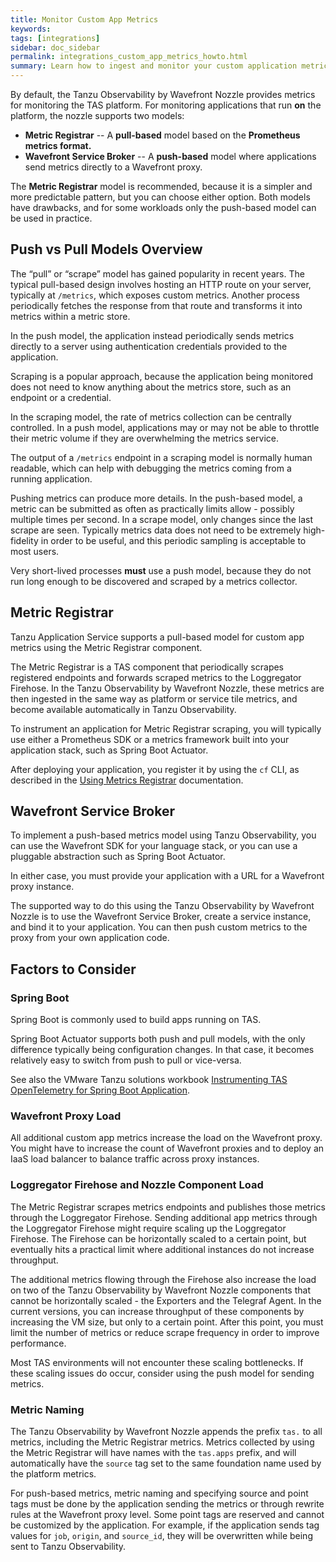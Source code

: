 ```yaml
---
title: Monitor Custom App Metrics
keywords:
tags: [integrations]
sidebar: doc_sidebar
permalink: integrations_custom_app_metrics_howto.html
summary: Learn how to ingest and monitor your custom application metrics.
---
```


By default, the Tanzu Observability by Wavefront Nozzle provides metrics for monitoring the TAS platform. For monitoring applications that run **on** the platform, the nozzle supports two models:
  * **Metric Registrar** -- A **pull-based** model based on the **Prometheus metrics format.**
  * **Wavefront Service Broker** -- A **push-based** model where applications send metrics directly to a Wavefront proxy.

The **Metric Registrar** model is recommended, because it is a simpler and more predictable pattern, but you can choose either option.  Both models have drawbacks, and for some workloads only the push-based model can be used in practice.

## Push vs Pull Models Overview

The “pull” or “scrape” model has gained popularity in recent years. The typical pull-based design involves hosting an HTTP route on your server, typically at `/metrics`, which exposes custom metrics. Another process periodically fetches the response from that route and transforms it into metrics within a metric store.

In the push model, the application instead periodically sends metrics directly to a server using authentication credentials provided to the application.

Scraping is a popular approach, because the application being monitored does not need to know anything about the metrics store, such as an endpoint or a credential.

In the scraping model, the rate of metrics collection can be centrally controlled. In a push model, applications may or may not be able to throttle their metric volume if they are overwhelming the metrics service.

The output of a `/metrics` endpoint in a scraping model is normally human readable, which can help with debugging the metrics coming from a running application.

Pushing metrics can produce more details. In the push-based model, a metric can be submitted as often as practically limits allow - possibly multiple times per second. In a scrape model, only changes since the last scrape are seen. Typically metrics data does not need to be extremely high-fidelity in order to be useful, and this periodic sampling is acceptable to most users.

Very short-lived processes **must** use a push model, because they do not run long enough to be discovered and scraped by a metrics collector.

## Metric Registrar

Tanzu Application Service supports a pull-based model for custom app metrics using the Metric Registrar component.

The Metric Registrar is a TAS component that periodically scrapes registered endpoints and forwards scraped metrics to the Loggregator Firehose. In the Tanzu Observability by Wavefront Nozzle, these metrics are then ingested in the same way as platform or service tile metrics, and become available automatically in Tanzu Observability.

To instrument an application for Metric Registrar scraping, you will typically use either a Prometheus SDK or a metrics framework built into your application stack, such as Spring Boot Actuator.

After deploying your application, you register it by using the `cf` CLI, as described in the [Using Metrics Registrar](https://docs.pivotal.io/application-service/metric-registrar/using.html) documentation. 

## Wavefront Service Broker

To implement a push-based metrics model using Tanzu Observability, you can use the Wavefront SDK for your language stack, or you can use a pluggable abstraction such as Spring Boot Actuator.

In either case, you must provide your application with a URL for a Wavefront proxy instance.

The supported way to do this using the Tanzu Observability by Wavefront Nozzle is to use the Wavefront Service Broker, create a service instance, and bind it to your application. You can then push custom metrics to the proxy from your own application code.

## Factors to Consider

### Spring Boot

Spring Boot is commonly used to build apps running on TAS.

Spring Boot Actuator supports both push and pull models, with the only difference typically being configuration changes. In that case, it becomes relatively easy to switch from push to pull or vice-versa.

See also the VMware Tanzu solutions workbook [Instrumenting TAS OpenTelemetry for Spring Boot Application](https://docs.vmware.com/en/VMware-Tanzu-Reference-Architecture/services/tanzu-solutions-workbooks/solution-workbooks-TAS-OpenTelemetry-SpringBoot-TO.html).

### Wavefront Proxy Load

All additional custom app metrics increase the load on the Wavefront proxy. You might have to increase the count of Wavefront proxies and to deploy an IaaS load balancer to balance traffic across proxy instances.

### Loggregator Firehose and Nozzle Component Load

The Metric Registrar scrapes metrics endpoints and publishes those metrics through the Loggregator Firehose. Sending additional app metrics through the Loggregator Firehose might require scaling up the Loggregator Firehose. The Firehose can be horizontally scaled to a certain point, but eventually hits a practical limit where additional instances do not increase throughput.

The additional metrics flowing through the Firehose also increase the load on two of the Tanzu Observability by Wavefront Nozzle components that cannot be horizontally scaled - the Exporters and the Telegraf Agent. In the current versions, you can increase throughput of these components by increasing the VM size, but only to a certain point. After this point, you must limit the number of metrics or reduce scrape frequency in order to improve performance.

Most TAS environments will not encounter these scaling bottlenecks. If these scaling issues do occur, consider using the push model for sending metrics.

### Metric Naming

The Tanzu Observability by Wavefront Nozzle appends the prefix `tas.` to all metrics, including the Metric Registrar metrics. Metrics collected by using the Metric Registrar will have names with the `tas.apps` prefix, and will automatically have the `source` tag set to the same foundation name used by the platform metrics.

For push-based metrics, metric naming and specifying source and point tags must be done by the application sending the metrics or through rewrite rules at the Wavefront proxy level. Some point tags are reserved and cannot be customized by the application. For example, if the application sends tag values for `job`, `origin`, and `source_id`, they will be overwritten while being sent to Tanzu Observability.
